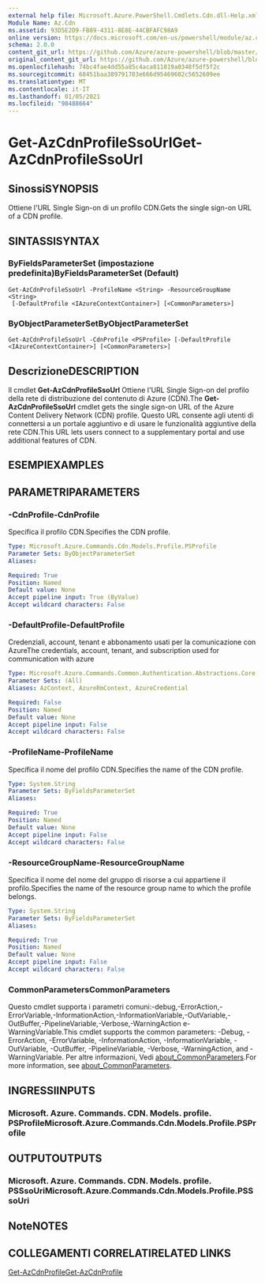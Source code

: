 ```yaml
---
external help file: Microsoft.Azure.PowerShell.Cmdlets.Cdn.dll-Help.xml
Module Name: Az.Cdn
ms.assetid: 93D5E2D9-FB89-4311-8E8E-44CBFAFC98A9
online version: https://docs.microsoft.com/en-us/powershell/module/az.cdn/get-azcdnprofilessourl
schema: 2.0.0
content_git_url: https://github.com/Azure/azure-powershell/blob/master/src/Cdn/Cdn/help/Get-AzCdnProfileSsoUrl.md
original_content_git_url: https://github.com/Azure/azure-powershell/blob/master/src/Cdn/Cdn/help/Get-AzCdnProfileSsoUrl.md
ms.openlocfilehash: 74bc4fae4dd55a85c4aca811819a0348f5df5f2c
ms.sourcegitcommit: 68451baa389791703e666d95469602c5652609ee
ms.translationtype: MT
ms.contentlocale: it-IT
ms.lasthandoff: 01/05/2021
ms.locfileid: "98488664"
---
```

# <span data-ttu-id="7461e-101">Get-AzCdnProfileSsoUrl</span><span class="sxs-lookup"><span data-stu-id="7461e-101">Get-AzCdnProfileSsoUrl</span></span>

## <span data-ttu-id="7461e-102">Sinossi</span><span class="sxs-lookup"><span data-stu-id="7461e-102">SYNOPSIS</span></span>
<span data-ttu-id="7461e-103">Ottiene l'URL Single Sign-on di un profilo CDN.</span><span class="sxs-lookup"><span data-stu-id="7461e-103">Gets the single sign-on URL of a CDN profile.</span></span>

## <span data-ttu-id="7461e-104">SINTASSI</span><span class="sxs-lookup"><span data-stu-id="7461e-104">SYNTAX</span></span>

### <span data-ttu-id="7461e-105">ByFieldsParameterSet (impostazione predefinita)</span><span class="sxs-lookup"><span data-stu-id="7461e-105">ByFieldsParameterSet (Default)</span></span>
```
Get-AzCdnProfileSsoUrl -ProfileName <String> -ResourceGroupName <String>
 [-DefaultProfile <IAzureContextContainer>] [<CommonParameters>]
```

### <span data-ttu-id="7461e-106">ByObjectParameterSet</span><span class="sxs-lookup"><span data-stu-id="7461e-106">ByObjectParameterSet</span></span>
```
Get-AzCdnProfileSsoUrl -CdnProfile <PSProfile> [-DefaultProfile <IAzureContextContainer>] [<CommonParameters>]
```

## <span data-ttu-id="7461e-107">Descrizione</span><span class="sxs-lookup"><span data-stu-id="7461e-107">DESCRIPTION</span></span>
<span data-ttu-id="7461e-108">Il cmdlet **Get-AzCdnProfileSsoUrl** Ottiene l'URL Single Sign-on del profilo della rete di distribuzione del contenuto di Azure (CDN).</span><span class="sxs-lookup"><span data-stu-id="7461e-108">The **Get-AzCdnProfileSsoUrl** cmdlet gets the single sign-on URL of the Azure Content Delivery Network (CDN) profile.</span></span>
<span data-ttu-id="7461e-109">Questo URL consente agli utenti di connettersi a un portale aggiuntivo e di usare le funzionalità aggiuntive della rete CDN.</span><span class="sxs-lookup"><span data-stu-id="7461e-109">This URL lets users connect to a supplementary portal and use additional features of  CDN.</span></span>

## <span data-ttu-id="7461e-110">ESEMPI</span><span class="sxs-lookup"><span data-stu-id="7461e-110">EXAMPLES</span></span>

## <span data-ttu-id="7461e-111">PARAMETRI</span><span class="sxs-lookup"><span data-stu-id="7461e-111">PARAMETERS</span></span>

### <span data-ttu-id="7461e-112">-CdnProfile</span><span class="sxs-lookup"><span data-stu-id="7461e-112">-CdnProfile</span></span>
<span data-ttu-id="7461e-113">Specifica il profilo CDN.</span><span class="sxs-lookup"><span data-stu-id="7461e-113">Specifies the CDN profile.</span></span>

```yaml
Type: Microsoft.Azure.Commands.Cdn.Models.Profile.PSProfile
Parameter Sets: ByObjectParameterSet
Aliases:

Required: True
Position: Named
Default value: None
Accept pipeline input: True (ByValue)
Accept wildcard characters: False
```

### <span data-ttu-id="7461e-114">-DefaultProfile</span><span class="sxs-lookup"><span data-stu-id="7461e-114">-DefaultProfile</span></span>
<span data-ttu-id="7461e-115">Credenziali, account, tenant e abbonamento usati per la comunicazione con Azure</span><span class="sxs-lookup"><span data-stu-id="7461e-115">The credentials, account, tenant, and subscription used for communication with azure</span></span>

```yaml
Type: Microsoft.Azure.Commands.Common.Authentication.Abstractions.Core.IAzureContextContainer
Parameter Sets: (All)
Aliases: AzContext, AzureRmContext, AzureCredential

Required: False
Position: Named
Default value: None
Accept pipeline input: False
Accept wildcard characters: False
```

### <span data-ttu-id="7461e-116">-ProfileName</span><span class="sxs-lookup"><span data-stu-id="7461e-116">-ProfileName</span></span>
<span data-ttu-id="7461e-117">Specifica il nome del profilo CDN.</span><span class="sxs-lookup"><span data-stu-id="7461e-117">Specifies the name of the CDN profile.</span></span>

```yaml
Type: System.String
Parameter Sets: ByFieldsParameterSet
Aliases:

Required: True
Position: Named
Default value: None
Accept pipeline input: False
Accept wildcard characters: False
```

### <span data-ttu-id="7461e-118">-ResourceGroupName</span><span class="sxs-lookup"><span data-stu-id="7461e-118">-ResourceGroupName</span></span>
<span data-ttu-id="7461e-119">Specifica il nome del nome del gruppo di risorse a cui appartiene il profilo.</span><span class="sxs-lookup"><span data-stu-id="7461e-119">Specifies the name of the resource group name to which the profile belongs.</span></span>

```yaml
Type: System.String
Parameter Sets: ByFieldsParameterSet
Aliases:

Required: True
Position: Named
Default value: None
Accept pipeline input: False
Accept wildcard characters: False
```

### <span data-ttu-id="7461e-120">CommonParameters</span><span class="sxs-lookup"><span data-stu-id="7461e-120">CommonParameters</span></span>
<span data-ttu-id="7461e-121">Questo cmdlet supporta i parametri comuni:-debug,-ErrorAction,-ErrorVariable,-InformationAction,-InformationVariable,-OutVariable,-OutBuffer,-PipelineVariable,-Verbose,-WarningAction e-WarningVariable.</span><span class="sxs-lookup"><span data-stu-id="7461e-121">This cmdlet supports the common parameters: -Debug, -ErrorAction, -ErrorVariable, -InformationAction, -InformationVariable, -OutVariable, -OutBuffer, -PipelineVariable, -Verbose, -WarningAction, and -WarningVariable.</span></span> <span data-ttu-id="7461e-122">Per altre informazioni, Vedi [about_CommonParameters](http://go.microsoft.com/fwlink/?LinkID=113216).</span><span class="sxs-lookup"><span data-stu-id="7461e-122">For more information, see [about_CommonParameters](http://go.microsoft.com/fwlink/?LinkID=113216).</span></span>

## <span data-ttu-id="7461e-123">INGRESSI</span><span class="sxs-lookup"><span data-stu-id="7461e-123">INPUTS</span></span>

### <span data-ttu-id="7461e-124">Microsoft. Azure. Commands. CDN. Models. profile. PSProfile</span><span class="sxs-lookup"><span data-stu-id="7461e-124">Microsoft.Azure.Commands.Cdn.Models.Profile.PSProfile</span></span>

## <span data-ttu-id="7461e-125">OUTPUT</span><span class="sxs-lookup"><span data-stu-id="7461e-125">OUTPUTS</span></span>

### <span data-ttu-id="7461e-126">Microsoft. Azure. Commands. CDN. Models. profile. PSSsoUri</span><span class="sxs-lookup"><span data-stu-id="7461e-126">Microsoft.Azure.Commands.Cdn.Models.Profile.PSSsoUri</span></span>

## <span data-ttu-id="7461e-127">Note</span><span class="sxs-lookup"><span data-stu-id="7461e-127">NOTES</span></span>

## <span data-ttu-id="7461e-128">COLLEGAMENTI CORRELATI</span><span class="sxs-lookup"><span data-stu-id="7461e-128">RELATED LINKS</span></span>

[<span data-ttu-id="7461e-129">Get-AzCdnProfile</span><span class="sxs-lookup"><span data-stu-id="7461e-129">Get-AzCdnProfile</span></span>](./Get-AzCdnProfile.md)


